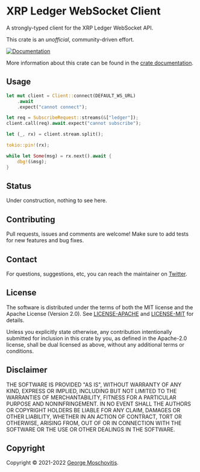 # XRP Ledger WebSocket Client

A strongly-typed client for the XRP Ledger WebSocket API.

This crate is an *unofficial*, community-driven effort.

[![Documentation](https://docs.rs/xrpl_sdk_ws/badge.svg)](https://docs.rs/xrpl_sdk_ws)

More information about this crate can be found in the [crate documentation][docs].

## Usage

```rust
let mut client = Client::connect(DEFAULT_WS_URL)
    .await
    .expect("cannot connect");

let req = SubscribeRequest::streams(&["ledger"]);
client.call(req).await.expect("cannot subscribe");

let (_, rx) = client.stream.split();

tokio::pin!(rx);

while let Some(msg) = rx.next().await {
    dbg!(&msg);
}
```

## Status

Under construction, nothing to see here.

## Contributing

Pull requests, issues and comments are welcome! Make sure to add tests for new features and bug fixes.

## Contact

For questions, suggestions, etc, you can reach the maintainer on [Twitter](https://twitter.com/gmosx).

## License

The software is distributed under the terms of both the MIT license and the Apache License (Version 2.0). See [LICENSE-APACHE](LICENSE-APACHE) and [LICENSE-MIT](LICENSE-MIT) for details.

Unless you explicitly state otherwise, any contribution intentionally submitted for inclusion in this crate by you, as defined in the Apache-2.0 license, shall be dual licensed as above, without any additional terms or conditions.

## Disclaimer

THE SOFTWARE IS PROVIDED "AS IS", WITHOUT WARRANTY OF
ANY KIND, EXPRESS OR IMPLIED, INCLUDING BUT NOT LIMITED
TO THE WARRANTIES OF MERCHANTABILITY, FITNESS FOR A
PARTICULAR PURPOSE AND NONINFRINGEMENT. IN NO EVENT
SHALL THE AUTHORS OR COPYRIGHT HOLDERS BE LIABLE FOR ANY
CLAIM, DAMAGES OR OTHER LIABILITY, WHETHER IN AN ACTION
OF CONTRACT, TORT OR OTHERWISE, ARISING FROM, OUT OF OR
IN CONNECTION WITH THE SOFTWARE OR THE USE OR OTHER
DEALINGS IN THE SOFTWARE.

## Copyright

Copyright © 2021-2022 [George Moschovitis](https://gmosx.ninja).

[docs]: https://docs.rs/xrpl_sdk_ws
